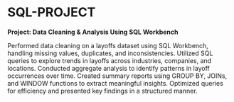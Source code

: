 # SQL-PROJECT
**Project: Data Cleaning & Analysis Using SQL Workbench**

Performed data cleaning on a layoffs dataset using SQL Workbench, handling missing values, duplicates, and inconsistencies.
Utilized SQL queries to explore trends in layoffs across industries, companies, and locations.
Conducted aggregate analysis to identify patterns in layoff occurrences over time.
Created summary reports using GROUP BY, JOINs, and WINDOW functions to extract meaningful insights.
Optimized queries for efficiency and presented key findings in a structured manner.

